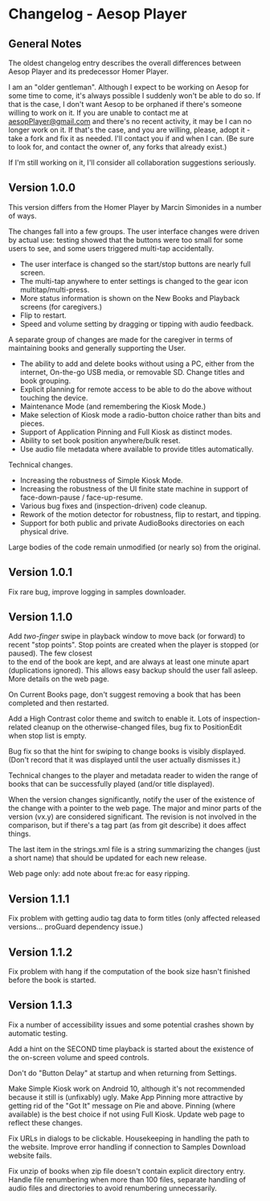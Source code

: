 # Changelog - Aesop Player

## General Notes

The oldest changelog entry describes the overall differences between Aesop Player and
its predecessor Homer Player.

I am an "older gentleman". Although I expect to be working on Aesop
for some time to come, it's always possible I suddenly won't be able to do so. If that is
the case, I don't want Aesop to be orphaned if there's someone willing to work on it.
If you are unable to contact me at aesopPlayer@gmail.com and there's no recent activity,
it may be I can no longer work on it. 
If that's the case, and you are willing, please, 
adopt it - take a fork and fix it as needed. I'll contact you if and when I can.
(Be sure to look for, and contact the owner of, any forks that already exist.)

If I'm still working on it, I'll consider all collaboration suggestions seriously.

## Version 1.0.0

This version differs from the Homer Player by Marcin Simonides in a number of ways.

The changes fall into a few groups. The user interface changes were driven
by actual use: testing showed that the buttons were too small for some users to see,
and some users triggered multi-tap accidentally.
* The user interface is changed so the start/stop buttons are nearly full screen.
* The multi-tap anywhere to enter settings is changed to the gear icon multitap/multi-press.
* More status information is shown on the New Books and Playback screens (for caregivers.) 
* Flip to restart.
* Speed and volume setting by dragging or tipping with audio feedback.

A separate group of changes are made for the caregiver in terms of maintaining books 
and generally supporting the User.
* The ability to add and delete books without using a PC, either from the internet, 
On-the-go USB media, or removable SD. Change titles and book grouping.
* Explicit planning for remote access to be able to do the above without touching the 
device.
* Maintenance Mode (and remembering the Kiosk Mode.)
* Make selection of Kiosk mode a radio-button choice rather than bits and pieces.
* Support of Application Pinning and Full Kiosk as distinct modes.
* Ability to set book position anywhere/bulk reset.
* Use audio file metadata where available to provide titles automatically.

Technical changes.
* Increasing the robustness of Simple Kiosk Mode.
* Increasing the robustness of the UI finite state machine in support of 
  face-down-pause / face-up-resume.
* Various bug fixes and (inspection-driven) code cleanup.
* Rework of the motion detector for robustness, flip to restart, and tipping.
* Support for both public and private AudioBooks directories on each physical drive.

Large bodies of the code remain unmodified (or nearly so) from the original.

## Version 1.0.1
Fix rare bug, improve logging in samples downloader.

## Version 1.1.0
Add *two-finger* swipe in playback window to move back (or forward) to recent "stop points".
Stop points are created when the player is stopped (or paused). The few closest  
to the end of the book are kept, and are always at least one minute apart (duplications ignored).
This allows easy backup should the user fall asleep. More details on the web page.

On Current Books page, don't suggest removing a book that has been completed and then restarted.

Add a High Contrast color theme and switch to enable it.
Lots of inspection-related cleanup on the otherwise-changed files, bug fix
to PositionEdit when stop list is empty.

Bug fix so that the hint for swiping to change books is visibly displayed.
(Don't record that it was displayed until the user actually dismisses it.)

Technical changes to the player and metadata reader to widen the range of books that can
be successfully played (and/or title displayed).

When the version changes significantly, notify the user of the
existence of the change with a pointer to the web page.
The major and minor parts of the version (vx.y) are considered
significant. The revision is not involved in the comparison, but  if
there's a tag part (as from git describe) it does affect things.

The last item in the strings.xml file is a string
summarizing the changes (just a short name) that should be updated
for each new release.

Web page only: add note about fre:ac for easy ripping.

## Version 1.1.1
Fix problem with getting audio tag data to form titles (only affected
released versions... proGuard dependency issue.)

## Version 1.1.2
Fix problem with hang if the computation of the book size hasn't
finished before the book is started.

## Version 1.1.3
Fix a number of accessibility issues and some potential crashes shown by
automatic testing.

Add a hint on the SECOND time playback is started about the existence of
the on-screen volume and speed controls.

Don't do "Button Delay" at startup and when returning from Settings.

Make Simple Kiosk work on Android 10, although it's not recommended because
it still is (unfixably) ugly. Make App Pinning more attractive by getting
rid of the "Got It" message on Pie and above. Pinning (where available) is the
best choice if not using Full Kiosk. Update web page to reflect these
changes.

Fix URLs in dialogs to be clickable. Housekeeping in handling the
path to the website. Improve error handling if connection to Samples
Download website fails.

Fix unzip of books when zip file doesn't contain explicit directory entry.
Handle file renumbering when more than 100 files, separate handling of
audio files and directories to avoid renumbering unnecessarily.
